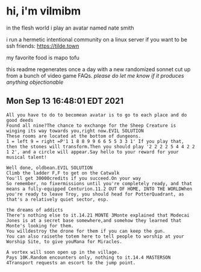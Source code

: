 # hi, i'm vilmibm

in the flesh world i play an avatar named nate smith

i run a hermetic intentional community on a linux server if you want to be ssh friends: https://tilde.town

my favorite food is mapo tofu

this readme regenerates once a day with a new randomized sonnet cut up from a bunch of video game FAQs.
_please do let me know if it produces anything objectionable_

## Mon Sep 13 16:48:01 EDT 2021

    All you have to do to becomean avatar is to go to each place and do good deeds
    Found all nine?The chance to exchange for the Sheep Creature is winging its way towards you,right now.EVIL SOLUTION
    These rooms are located at the bottom of dungeons.
    1 = left 9 = right =P'1 1 8 8 9 9 6 6 5 5 3 3 1' If you play that, then the stones will transform.Then you should play '2 2 2 2 5 4 4 2 2 1 2', and a circle will appear.Say hello to your reward for your musical talent!
    
    Well done, oldbean.EVIL SOLUTION
    Climb the ladder F,F to get on the Catwalk
    You'll get 30000credits if you succeed.On your way
    So remember, no fixermissions until you're completely ready, and that means a fully-equipped Centurion.11.2 OUT OF HOME, INTO THE WORLDWhen you're ready to leave Troy, you should head for PotterQuadrant, as that's a relatively quiet sector, esp.
    
    the dreams of addicts
    There's nothing else to it.14.21 MONTE 3Monte explained that Modecai Jones is at a secret base somewhere,and somehow they learned that Monte's looking for them.
    You willdestroy the drone for them if you can keep the gun.
    You can also raisethe totem here to tell people to worship at your Worship Site, to give youMana for Miracles.
    
    A vortex will soon open up in the village.
    Pays 10K.Random encounters only, nothing to it.14.4 MASTERSON 4Transport requests an escort to the jump point.
